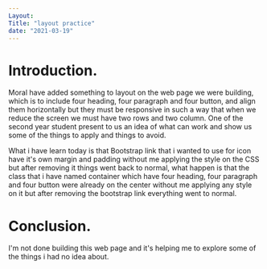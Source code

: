 ```yaml
---
Layout:
Title: "layout practice"
date: "2021-03-19"
---
```


# Introduction.

Moral have added something to layout on the web page we were building, which is to include four heading, four paragraph and four button, and align them horizontally but they must be responsive in such a way that when we reduce the screen we must have two rows and two column. One of the second year student present to us an idea of what can work and show us some of the things to apply and things to avoid.

What i have learn today is that Bootstrap link that i wanted to use for icon have it's own margin and padding without me applying the style on the CSS but after removing it things went back to normal, what happen is that the class that i have named container which have four heading, four paragraph and four button were already on the center without me applying any style on it but after removing the bootstrap link everything went to normal.     

# Conclusion.

I'm not done building this web page and it's helping me to explore some of the things i had no idea about.
